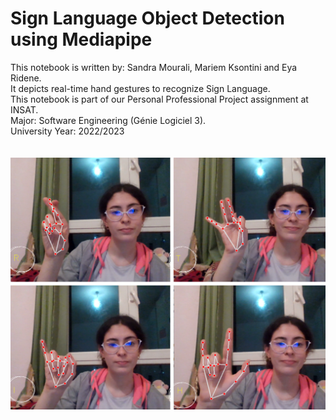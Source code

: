 # Sign Language Object Detection using Mediapipe
This notebook is written by: Sandra Mourali, Mariem Ksontini and Eya Ridene.
<br>
It depicts real-time hand gestures to recognize Sign Language.
<br>
This notebook is part of our Personal Professional Project assignment at INSAT.
<br>
Major: Software Engineering (Génie Logiciel 3).
<br>
University Year: 2022/2023 
<br>
<br>
<br>
![Image Description](test.png)